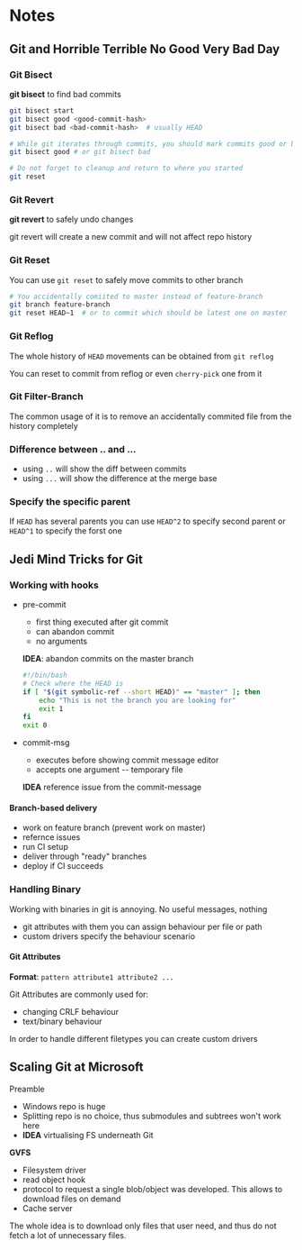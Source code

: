 # Notes

## Git and Horrible Terrible No Good Very Bad Day

### Git Bisect
**git bisect** to find bad commits

```bash
git bisect start
git bisect good <good-commit-hash>
git bisect bad <bad-commit-hash>  # usually HEAD

# While git iterates through commits, you should mark commits good or bad
git bisect good # or git bisect bad

# Do not forget to cleanup and return to where you started
git reset
```

### Git Revert
**git revert** to safely undo changes 

git revert will create a new commit and will not affect repo history

### Git Reset

You can use `git reset` to safely move commits to other branch

```bash
# You accidentally comiited to master instead of feature-branch
git branch feature-branch
git reset HEAD~1  # or to commit which should be latest one on master
```

### Git Reflog

The whole history of `HEAD` movements can be obtained from `git reflog`

You can reset to commit from reflog or even `cherry-pick` one from it

### Git Filter-Branch

The common usage of it is to remove an accidentally commited file from 
the history completely

### Difference between .. and ...

- using `..` will show the diff between commits
- using `...` will show the difference at the merge base

### Specify the specific parent

If `HEAD` has several parents you can use `HEAD^2` to specify second parent or
`HEAD^1` to specify the forst one

## Jedi Mind Tricks for Git

### Working with hooks

- pre-commit

  - first thing executed after git commit
  - can abandon commit
  - no arguments

  **IDEA**: abandon commits on the master branch

  ```bash
  #!/bin/bash
  # Check where the HEAD is
  if [ "$(git symbolic-ref --short HEAD)" == "master" ]; then
      echo "This is not the branch you are looking for"
      exit 1
  fi
  exit 0
  ```
- commit-msg

  - executes before showing commit message editor
  - accepts one argument -- temporary file

  **IDEA** reference issue from the commit-message

#### Branch-based delivery

- work on feature branch (prevent work on master)
- refernce issues
- run CI setup
- deliver through "ready" branches
- deploy if CI succeeds

### Handling Binary

Working with binaries in git is annoying. No useful messages, nothing

- git attributes
  with them you can assign behaviour per file or path
- custom drivers
  specify the behaviour scenario

#### Git Attributes

**Format**: `pattern attribute1 attribute2 ...`

Git Attributes are commonly used for:

- changing CRLF behaviour
- text/binary behaviour

In order to handle different filetypes you can create custom drivers

## Scaling Git at Microsoft

Preamble

- Windows repo is huge 
- Splitting repo is no choice, thus submodules and subtrees won't work here
- **IDEA** virtualising FS underneath Git

**GVFS**

- Filesystem driver
- read object hook
- protocol to request a single blob/object was developed. This allows to download
  files on demand
- Cache server

The whole idea is to download only files that user need, and thus do not 
fetch a lot of unnecessary files.
